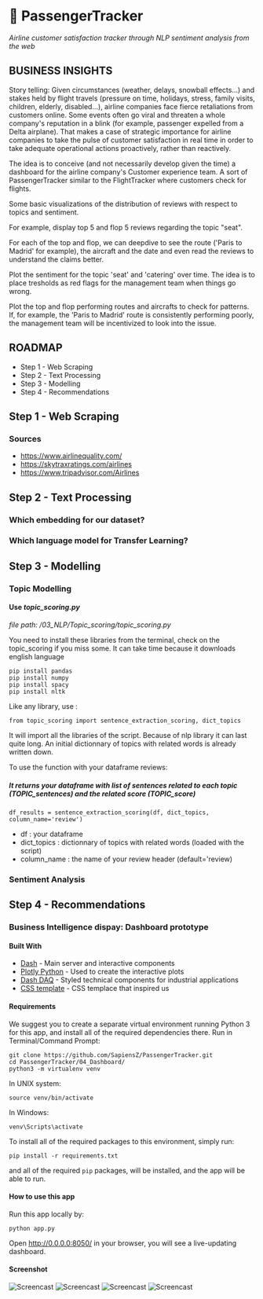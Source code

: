 
# 🚀 PassengerTracker
_Airline customer satisfaction tracker through NLP sentiment analysis from the web_

## BUSINESS INSIGHTS
  Story telling: Given circumstances (weather, delays, snowball effects...) and stakes held by flight travels (pressure on time, holidays, stress, family visits, children, elderly, disabled...), airline companies face fierce retaliations from customers online. Some events often go viral and threaten a whole company's reputation in a blink (for example, passenger expelled from a Delta airplane). That makes a case of strategic importance for airline companies to take the pulse of customer satisfaction in real time in order to take adequate operational actions proactively, rather than reactively.

  The idea is to conceive (and not necessarily develop given the time) a dashboard for the airline company's Customer experience team. A sort of PassengerTracker similar to the FlightTracker where customers check for flights.  

  Some basic visualizations of the distribution of reviews with respect to topics and sentiment.

  For example, display top 5 and flop 5 reviews regarding the topic "seat".

  For each of the top and flop, we can deepdive to see the route ('Paris to Madrid' for example), the aircraft and the date and even read the reviews to understand the claims better.

  Plot the sentiment for the topic 'seat' and 'catering' over time. The idea is to place tresholds as red flags for the management team when things go wrong.

  Plot the top and flop performing routes and aircrafts to check for patterns. If, for example, the 'Paris to Madrid' route is consistently performing poorly, the management team will be incentivized to look into the issue.

## ROADMAP
- Step 1 - Web Scraping
- Step 2 - Text Processing
- Step 3 - Modelling
- Step 4 - Recommendations

## Step 1 - Web Scraping
### Sources
- https://www.airlinequality.com/
- https://skytraxratings.com/airlines
- https://www.tripadvisor.com/Airlines

## Step 2 - Text Processing
### Which embedding for our dataset?
### Which language model for Transfer Learning?

## Step 3 - Modelling
### Topic Modelling

#### Use *topic_scoring.py*
*file path: /03_NLP/Topic_scoring/topic_scoring.py* 

You need to install these libraries from the terminal, check on the topic_scoring if you miss some.
It can take time because it downloads english language
```
pip install pandas
pip install numpy
pip install spacy
pip install nltk
```

Like any library, use :
````
from topic_scoring import sentence_extraction_scoring, dict_topics
````
It will import all the libraries of the script. Because of nlp library it can last quite long.
An initial dictionnary of topics with related words is already written down.

To use the function with your dataframe reviews:
##### It returns your dataframe with list of sentences related to each topic (TOPIC_sentences) and the related score (TOPIC_score)

`````
df_results = sentence_extraction_scoring(df, dict_topics, column_name='review')
`````
- df : your dataframe
- dict_topics : dictionnary of topics with related words (loaded with the script)
- column_name : the name of your review header (default='review)

### Sentiment Analysis

## Step 4 - Recommendations
### Business Intelligence dispay: Dashboard prototype

#### Built With
* [Dash](https://dash.plot.ly/) - Main server and interactive components 
* [Plotly Python](https://plot.ly/python/) - Used to create the interactive plots
* [Dash DAQ](https://dash.plot.ly/dash-daq) - Styled technical components for industrial applications
* [CSS template](https://github.com/plotly/dash-sample-apps/tree/master/apps/dash-medical-provider-charges/assets) - CSS templace that inspired us

#### Requirements
We suggest you to create a separate virtual environment running Python 3 for this app, and install all of the required dependencies there. Run in Terminal/Command Prompt:

```
git clone https://github.com/SapiensZ/PassengerTracker.git
cd PassengerTracker/04_Dashboard/
python3 -m virtualenv venv
```
In UNIX system: 

```
source venv/bin/activate
```
In Windows: 

```
venv\Scripts\activate
```

To install all of the required packages to this environment, simply run:

```
pip install -r requirements.txt
```

and all of the required `pip` packages, will be installed, and the app will be able to run.


#### How to use this app

Run this app locally by:
```
python app.py
```
Open http://0.0.0.0:8050/ in your browser, you will see a live-updating dashboard.

#### Screenshot
![Screencast](04/Dashboard/Screenshots/screenshot_1.png)
![Screencast](04/Dashboard/Screenshots/screenshot_2.png)
![Screencast](04/Dashboard/Screenshots/screenshot_3.png)
![Screencast](04/Dashboard/Screenshots/screenshot_4.png)
